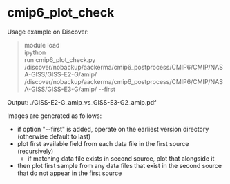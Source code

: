 # cmip6_plot_check

Usage example on Discover:
> module load  
> ipython  
> run cmip6_plot_check.py /discover/nobackup/aackerma/cmip6_postprocess/CMIP6/CMIP/NASA-GISS/GISS-E2-G/amip/ /discover/nobackup/aackerma/cmip6_postprocess/CMIP6/CMIP/NASA-GISS/GISS-E3-G/amip/ --first  

Output:
./GISS-E2-G_amip_vs_GISS-E3-G2_amip.pdf

Images are generated as follows:
- if option "--first" is added, operate on the earliest version directory (otherwise default to last)
- plot first available field from each data file in the first source (recursively)
    - if matching data file exists in second source, plot that alongside it
- then plot first sample from any data files that exist in the second source that do not appear in the first source
